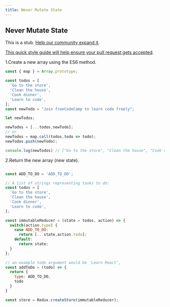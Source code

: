 ```yaml
---
title: Never Mutate State
---
```

## Never Mutate State

This is a stub. <a href='https://github.com/freecodecamp/guides/tree/master/src/pages/certifications/front-end-libraries/redux/never-mutate-state/index.md' target='_blank' rel='nofollow'>Help our community expand it</a>.

<a href='https://github.com/freecodecamp/guides/blob/master/README.md' target='_blank' rel='nofollow'>This quick style guide will help ensure your pull request gets accepted</a>.

<!-- The article goes here, in GitHub-flavored Markdown. Feel free to add YouTube videos, images, and CodePen/JSBin embeds  -->

1.Create a new array using the ES6 method.

```redux.js
const { map } = Array.prototype;

const todos = [
  'Go to the store',
  'Clean the house',
  'Cook dinner',
  'Learn to code',
];
const newTodo = "Join freeCodeCamp to learn code freely";

let newTodos;

newTodos = [...todos,newTodo];
// or
newTodos = map.call(todos,todo => todo);
newTodos.push(newTodo);

console.log(newTodos) // ["Go to the store", "Clean the house", "Cook dinner", "Learn to code", "Join freeCodeCamp to learn code freely"] 
```
2.Return the new array (new state).
```redux.js

const ADD_TO_DO = 'ADD_TO_DO';

// A list of strings representing tasks to do:
const todos = [
  'Go to the store',
  'Clean the house',
  'Cook dinner',
  'Learn to code',
];

const immutableReducer = (state = todos, action) => {
  switch(action.type) {
    case ADD_TO_DO:
      return [...state,action.todo];
    default:
      return state;
  }
};

// an example todo argument would be 'Learn React',
const addToDo = (todo) => {
  return {
    type: ADD_TO_DO,
    todo
  }
}

const store = Redux.createStore(immutableReducer);
```
  
